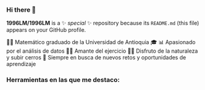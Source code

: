 ### Hi there 👋



**1996LM/1996LM** is a ✨ _special_ ✨ repository because its `README.md` (this file) appears on your GitHub profile.


👨‍🏫 Matemático graduado de la Universidad de Antioquia 🎓
📊 Apasionado por el análisis de datos
🏋️‍♂️ Amante del ejercicio
🏃‍♂️ Disfruto de la naturaleza y subir cerros
🌱 Siempre en busca de nuevos retos y oportunidades de aprendizaje


### Herramientas en las que me destaco:

